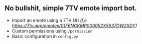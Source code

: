 ## No bullshit, simple 7TV emote import bot.

- Import an emote using a 7TV Url *(f.e https://7tv.app/emotes/01F6NCKMP000052X5637DW2XDY)*
- Custom permissions using `/permission`
- Basic configuration in `config.py`
